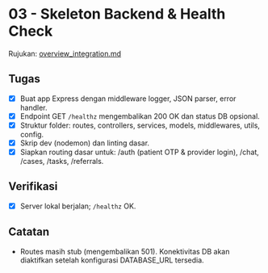 # 03 - Skeleton Backend & Health Check

Rujukan: [overview_integration.md](../../overview_integration.md)

## Tugas

- [x] Buat app Express dengan middleware logger, JSON parser, error handler.
- [x] Endpoint GET `/healthz` mengembalikan 200 OK dan status DB opsional.
- [x] Struktur folder: routes, controllers, services, models, middlewares, utils, config.
- [x] Skrip dev (nodemon) dan linting dasar.
- [x] Siapkan routing dasar untuk: /auth (patient OTP & provider login), /chat, /cases, /tasks, /referrals.

## Verifikasi

- [x] Server lokal berjalan; `/healthz` OK.

## Catatan

- Routes masih stub (mengembalikan 501). Konektivitas DB akan diaktifkan setelah konfigurasi DATABASE_URL tersedia.
